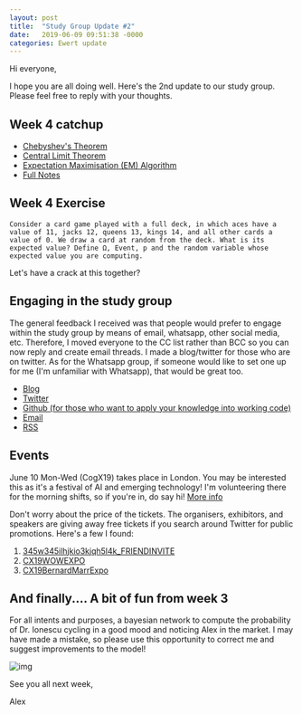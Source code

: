 ```yaml
---
layout: post
title:  "Study Group Update #2"
date:   2019-06-09 09:51:38 -0000
categories: Ewert update
---
```

Hi everyone,

I hope you are all doing well. Here's the 2nd update to our study group. Please feel free to reply with your thoughts.

## Week 4 catchup
* [Chebyshev's Theorem](https://www.youtube.com/watch?v=uMgK000XFhA)
* [Central Limit Theorem](https://www.youtube.com/watch?v=JNm3M9cqWyc)
* [Expectation Maximisation (EM) Algorithm](https://www.youtube.com/watch?v=iQoXFmbXRJA)
* [Full Notes](https://github.com/ionescu/Machine_Learning_2019/blob/master/04-Unsupervised_Learning/04-Unsupervised_Learning.md)

## Week 4 Exercise
~~~~
Consider a card game played with a full deck, in which aces have a value of 11, jacks 12, queens 13, kings 14, and all other cards a value of 0. We draw a card at random from the deck. What is its expected value? Define Ω, Event, p and the random variable whose expected value you are computing.
~~~~

Let's have a crack at this together?

## Engaging in the study group
The general feedback I received was that people would prefer to engage within the study group by means of email, whatsapp, other social media, etc. Therefore, I moved everyone to the CC list rather than BCC so you can now reply and create email threads. I made a blog/twitter for those who are on twitter. As for the Whatsapp group, if someone would like to set one up for me (I'm unfamiliar with Whatsapp), that would be great too.

* [Blog](http://ewertml.github.io)
* [Twitter](https://twitter.com/EwertML)
* [Github (for those who want to apply your knowledge into working code)](https://github.com/ewertml)
* [Email](mailto:alexander.adamlaurence@gmail.com)
* [RSS](https://ewertml.github.io/feed.xml)

## Events
June 10 Mon-Wed (CogX19) takes place in London. You may be interested this as it's a festival of AI and emerging technology! I'm volunteering there for the morning shifts, so if you're in, do say hi! [More info](https://cogx.co/)

Don't worry about the price of the tickets. The organisers, exhibitors, and speakers are giving away free tickets if you search around Twitter for public promotions. Here's a few I found:
1. [345w345ilhjkio3kjqh5l4k_FRIENDINVITE](https://ti.to/cogx/2019/discount/345w345ilhjkio3kjqh5l4k_FRIENDINVITE)
2. [CX19WOWEXPO](https://ti.to/cogx/2019/discount/CX19WOWEXPO)
3. [CX19BernardMarrExpo](https://ti.to/cogx/2019/discount/CX19BernardMarrExpo)

## And finally.... A bit of fun from week 3
For all intents and purposes, a bayesian network to compute the probability of Dr. Ionescu cycling in a good mood and noticing Alex in the market. I may have made a mistake, so please use this opportunity to correct me and suggest improvements to the model!

![img](https://i.imgur.com/KYC92O3.jpg)

See you all next week,

Alex
